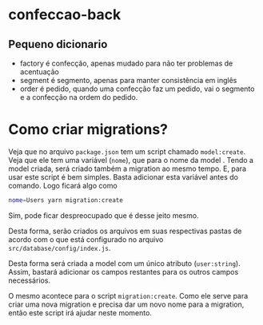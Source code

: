# confeccao-back

## Pequeno dicionario

- factory é confecção, apenas mudado para não ter problemas de acentuação
- segment é segmento, apenas para manter consistência em inglês
- order é pedido, quando uma confecção faz um pedido, vai o segmento e a confecção na ordem do pedido.

# Como criar migrations?

Veja que no arquivo `package.json` tem um script chamado `model:create`. Veja que ele tem uma variável (`nome`), que para o nome da model . Tendo a model criada, será criado também a migration ao mesmo tempo. E, para usar este script é bem simples. Basta adicionar esta variável antes do comando. Logo ficará algo como

```bash
nome=Users yarn migration:create
```

Sim, pode ficar despreocupado que é desse jeito mesmo.

Desta forma, serão criados os arquivos em suas respectivas pastas de acordo com o que está configurado no arquivo `src/database/config/index.js`.

Desta forma será criada a model com um único atributo (`user:string`). Assim, bastará adicionar os campos restantes para os outros campos necessários.

O mesmo acontece para o script `migration:create`. Como ele serve para criar uma nova migration e precisa dar um novo nome para a migration, então este script irá ajudar neste momento.
